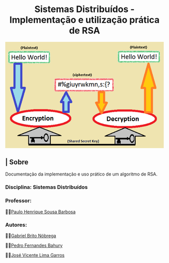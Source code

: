 <div align="center">
   <h1>Sistemas Distribuídos - Implementação e utilização prática de RSA</h1>
   
  ![Badge](https://github.com/Teclaf25/project07_sd/blob/main/assets/1%20-%20introducao.png)

</div>

## | Sobre
   Documentação da implementação e uso prático de um algoritmo de RSA.

### Disciplina: Sistemas Distribuídos
### Professor: 
👨‍🏫[Paulo Henrique Sousa Barbosa](https://github.com/agenteph)

### Autores:
🐱‍💻[Gabriel Brito Nóbrega](https://github.com/Teclaf25)

🐱‍💻[Pedro Fernandes Bahury](https://github.com/pfbahury)

🐱‍💻[José Vicente Lima Garros](https://github.com/VincentGarros)
